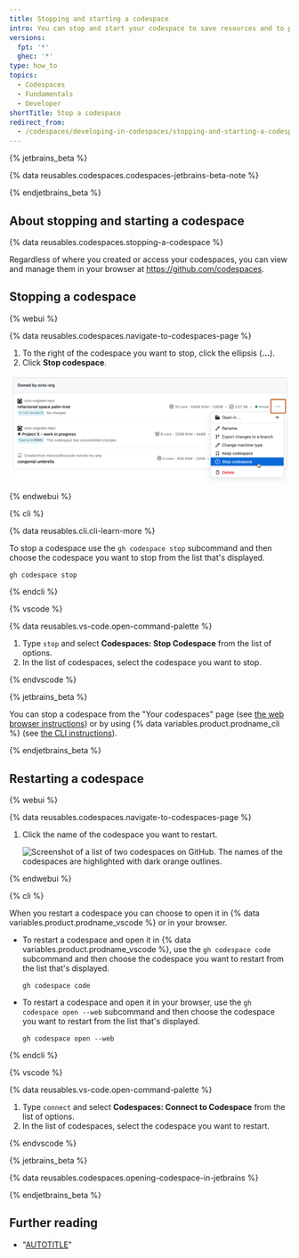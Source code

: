 ```yaml
---
title: Stopping and starting a codespace
intro: You can stop and start your codespace to save resources and to pause work.
versions:
  fpt: '*'
  ghec: '*'
type: how_to
topics:
  - Codespaces
  - Fundamentals
  - Developer
shortTitle: Stop a codespace
redirect_from:
  - /codespaces/developing-in-codespaces/stopping-and-starting-a-codespace
---
```


{% jetbrains_beta %}

{% data reusables.codespaces.codespaces-jetbrains-beta-note %}

{% endjetbrains_beta %}

## About stopping and starting a codespace

{% data reusables.codespaces.stopping-a-codespace %}

Regardless of where you created or access your codespaces, you can view and manage them in your browser at https://github.com/codespaces.

## Stopping a codespace

{% webui %}

{% data reusables.codespaces.navigate-to-codespaces-page %}
 1. To the right of the codespace you want to stop, click the ellipsis (**...**).
 1. Click **Stop codespace**.

   ![Screenshot of a list of codespaces with the dropdown menu for one of them displayed, showing the "Stop codespace" option.](/assets/images/help/codespaces/stop-codespace-webui.png)

{% endwebui %}

{% cli %}

{% data reusables.cli.cli-learn-more %}

To stop a codespace use the `gh codespace stop` subcommand and then choose the codespace you want to stop from the list that's displayed.

```shell copy
gh codespace stop
```

{% endcli %}

{% vscode %}

{% data reusables.vs-code.open-command-palette %}
1. Type `stop` and select **Codespaces: Stop Codespace** from the list of options.
1. In the list of codespaces, select the codespace you want to stop.

{% endvscode %}

{% jetbrains_beta %}

You can stop a codespace from the "Your codespaces" page (see [the web browser instructions](/codespaces/developing-in-a-codespace/stopping-and-starting-a-codespace?tool=webui#stopping-a-codespace)) or by using {% data variables.product.prodname_cli %} (see [the CLI instructions](/codespaces/developing-in-a-codespace/stopping-and-starting-a-codespace?tool=cli#stopping-a-codespace)).

{% endjetbrains_beta %}

## Restarting a codespace

{% webui %}

{% data reusables.codespaces.navigate-to-codespaces-page %}
1. Click the name of the codespace you want to restart.

   ![Screenshot of a list of two codespaces on GitHub. The names of the codespaces are highlighted with dark orange outlines.](/assets/images/help/codespaces/restart-codespace-webui.png)

{% endwebui %}

{% cli %}

When you restart a codespace you can choose to open it in {% data variables.product.prodname_vscode %} or in your browser.

- To restart a codespace and open it in {% data variables.product.prodname_vscode %}, use the `gh codespace code` subcommand and then choose the codespace you want to restart from the list that's displayed.

  ```shell copy
  gh codespace code
  ```

- To restart a codespace and open it in your browser, use the `gh codespace open --web` subcommand and then choose the codespace you want to restart from the list that's displayed.

  ```shell copy
  gh codespace open --web
  ```

{% endcli %}

{% vscode %}

{% data reusables.vs-code.open-command-palette %}
1. Type `connect` and select **Codespaces: Connect to Codespace** from the list of options.
1. In the list of codespaces, select the codespace you want to restart.

{% endvscode %}

{% jetbrains_beta %}

{% data reusables.codespaces.opening-codespace-in-jetbrains %}

{% endjetbrains_beta %}

## Further reading

- "[AUTOTITLE](/codespaces/getting-started/understanding-the-codespace-lifecycle)"
